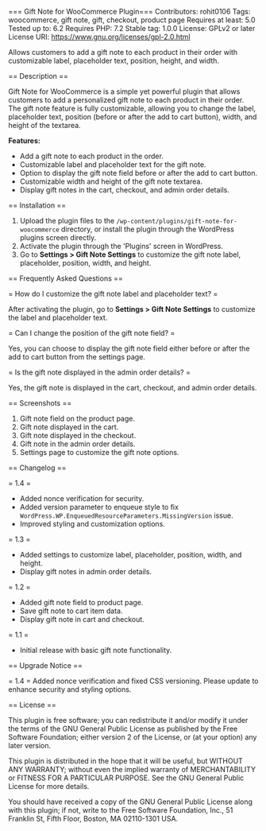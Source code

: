 === Gift Note for WooCommerce Plugin===
Contributors: rohit0106
Tags: woocommerce, gift note, gift, checkout, product page
Requires at least: 5.0
Tested up to: 6.2
Requires PHP: 7.2
Stable tag: 1.0.0
License: GPLv2 or later
License URI: https://www.gnu.org/licenses/gpl-2.0.html

Allows customers to add a gift note to each product in their order with customizable label, placeholder text, position, height, and width.

== Description ==

Gift Note for WooCommerce is a simple yet powerful plugin that allows customers to add a personalized gift note to each product in their order. The gift note feature is fully customizable, allowing you to change the label, placeholder text, position (before or after the add to cart button), width, and height of the textarea.

**Features:**

* Add a gift note to each product in the order.
* Customizable label and placeholder text for the gift note.
* Option to display the gift note field before or after the add to cart button.
* Customizable width and height of the gift note textarea.
* Display gift notes in the cart, checkout, and admin order details.

== Installation ==

1. Upload the plugin files to the `/wp-content/plugins/gift-note-for-woocommerce` directory, or install the plugin through the WordPress plugins screen directly.
2. Activate the plugin through the 'Plugins' screen in WordPress.
3. Go to **Settings > Gift Note Settings** to customize the gift note label, placeholder, position, width, and height.

== Frequently Asked Questions ==

= How do I customize the gift note label and placeholder text? =

After activating the plugin, go to **Settings > Gift Note Settings** to customize the label and placeholder text.

= Can I change the position of the gift note field? =

Yes, you can choose to display the gift note field either before or after the add to cart button from the settings page.

= Is the gift note displayed in the admin order details? =

Yes, the gift note is displayed in the cart, checkout, and admin order details.

== Screenshots ==

1. Gift note field on the product page.
2. Gift note displayed in the cart.
3. Gift note displayed in the checkout.
4. Gift note in the admin order details.
5. Settings page to customize the gift note options.

== Changelog ==

= 1.4 =
* Added nonce verification for security.
* Added version parameter to enqueue style to fix `WordPress.WP.EnqueuedResourceParameters.MissingVersion` issue.
* Improved styling and customization options.

= 1.3 =
* Added settings to customize label, placeholder, position, width, and height.
* Display gift notes in admin order details.

= 1.2 =
* Added gift note field to product page.
* Save gift note to cart item data.
* Display gift note in cart and checkout.

= 1.1 =
* Initial release with basic gift note functionality.

== Upgrade Notice ==

= 1.4 =
Added nonce verification and fixed CSS versioning. Please update to enhance security and styling options.

== License ==

This plugin is free software; you can redistribute it and/or modify it under the terms of the GNU General Public License as published by the Free Software Foundation; either version 2 of the License, or (at your option) any later version.

This plugin is distributed in the hope that it will be useful, but WITHOUT ANY WARRANTY; without even the implied warranty of MERCHANTABILITY or FITNESS FOR A PARTICULAR PURPOSE. See the GNU General Public License for more details.

You should have received a copy of the GNU General Public License along with this plugin; if not, write to the Free Software Foundation, Inc., 51 Franklin St, Fifth Floor, Boston, MA 02110-1301 USA.
